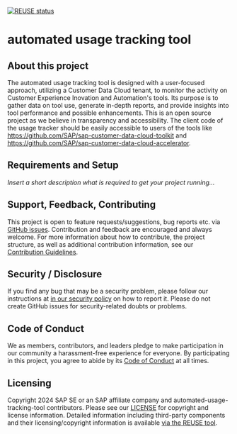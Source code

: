 [![REUSE status](https://api.reuse.software/badge/github.com/SAP/automated-usage-tracking-tool)](https://api.reuse.software/info/github.com/SAP/automated-usage-tracking-tool)

# automated usage tracking tool

## About this project

The automated usage tracking tool is designed with a user-focused approach, utilizing a Customer Data Cloud tenant, to monitor the activity on Customer Experience Inovation and Automation's tools. Its purpose is to gather data on tool use, generate in-depth reports, and provide insights into tool performance and possible enhancements. This is an open source project as we believe in transparency and accessibility. The client code of the usage tracker should be easily accessible to users of the tools like https://github.com/SAP/sap-customer-data-cloud-toolkit and https://github.com/SAP/sap-customer-data-cloud-accelerator. 

## Requirements and Setup

*Insert a short description what is required to get your project running...*

## Support, Feedback, Contributing

This project is open to feature requests/suggestions, bug reports etc. via [GitHub issues](https://github.com/SAP/automated-usage-tracking-tool/issues). Contribution and feedback are encouraged and always welcome. For more information about how to contribute, the project structure, as well as additional contribution information, see our [Contribution Guidelines](CONTRIBUTING.md).

## Security / Disclosure
If you find any bug that may be a security problem, please follow our instructions at [in our security policy](https://github.com/SAP/automated-usage-tracking-tool/security/policy) on how to report it. Please do not create GitHub issues for security-related doubts or problems.

## Code of Conduct

We as members, contributors, and leaders pledge to make participation in our community a harassment-free experience for everyone. By participating in this project, you agree to abide by its [Code of Conduct](https://github.com/SAP/.github/blob/main/CODE_OF_CONDUCT.md) at all times.

## Licensing

Copyright 2024 SAP SE or an SAP affiliate company and automated-usage-tracking-tool contributors. Please see our [LICENSE](LICENSE) for copyright and license information. Detailed information including third-party components and their licensing/copyright information is available [via the REUSE tool](https://api.reuse.software/info/github.com/SAP/automated-usage-tracking-tool).

